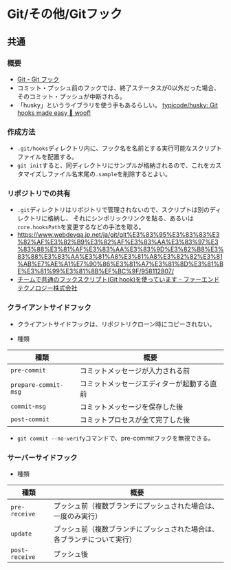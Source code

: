 # Git/その他/Gitフック

## 共通

### 概要

- [Git - Git フック](https://git-scm.com/book/ja/v2/Git-%E3%81%AE%E3%82%AB%E3%82%B9%E3%82%BF%E3%83%9E%E3%82%A4%E3%82%BA-Git-%E3%83%95%E3%83%83%E3%82%AF)
- コミット・プッシュ前のフックでは、終了ステータスが0以外だった場合、そのコミット・プッシュが中断される。
- 「husky」というライブラリを使う手もあるらしい。
  [typicode/husky: Git hooks made easy 🐶 woof!](https://github.com/typicode/husky)

### 作成方法

- `.git/hooks`ディレクトリ内に、フック名を名前とする実行可能なスクリプトファイルを配置する。
- `git init`すると、同ディレクトリにサンプルが格納されるので、これをカスタマイズしファイル名末尾の`.sample`を削除するとよい。

### リポジトリでの共有

- `.git`ディレクトリはリポジトリで管理されないので、スクリプトは別のディレクトリに格納し、
  それにシンボリックリンクを貼る、あるいは`core.hooksPath`を変更するなどの手法を取る。
- <https://www.webdevqa.jp.net/ja/git/git%E3%83%95%E3%83%83%E3%82%AF%E3%82%B9%E3%82%AF%E3%83%AA%E3%83%97%E3%83%88%E3%81%AF%E3%83%AA%E3%83%9D%E3%82%B8%E3%83%88%E3%83%AA%E3%81%A8%E3%81%A8%E3%82%82%E3%81%AB%E7%AE%A1%E7%90%86%E3%81%A7%E3%81%8D%E3%81%BE%E3%81%99%E3%81%8B%EF%BC%9F/958112807/>
- [チームで共通のフックスクリプト(Git hook)を使っています - ファーエンドテクノロジー株式会社](https://www.farend.co.jp/blog/2020/04/git-hook/)

### クライアントサイドフック

- クライアントサイドフックは、リポジトリクローン時にコピーされない。

- 種類

| 種類                 | 概要                                       |
| -------------------- | ------------------------------------------ |
| `pre-commit`         | コミットメッセージが入力される前           |
| `prepare-commit-msg` | コミットメッセージエディターが起動する直前 |
| `commit-msg`         | コミットメッセージを保存した後             |
| `post-commit`        | コミットプロセスが全て完了した後           |

- `git commit --no-verify`コマンドで、pre-commitフックを無視できる。

### サーバーサイドフック

- 種類

| 種類           | 概要                                                         |
| -------------- | ------------------------------------------------------------ |
| `pre-receive`  | プッシュ前（複数ブランチにプッシュされた場合は、一度のみ実行） |
| `update`       | プッシュ前（複数ブランチにプッシュされた場合は、各ブランチについて実行） |
| `post-receive` | プッシュ後                                                   |
